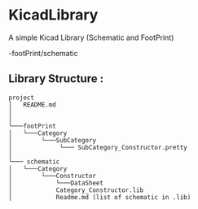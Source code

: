 # KicadLibrary
A simple Kicad Library (Schematic and FootPrint)

-footPrint/schematic

## Library Structure :
```
project
│   README.md
│       
│
└───footPrint
│   └───Category
│   	 └───SubCategory
│   		  └─── SubCategory_Constructor.pretty
│   
└─── schematic
│   └───Category
│   	 └───Constructor
│   	     └───DataSheet
│            Category_Constructor.lib
│            Readme.md (list of schematic in .lib)

```
